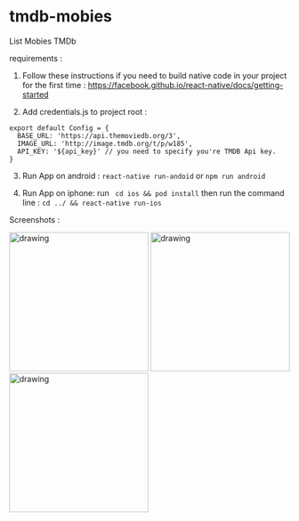 # tmdb-mobies
List Mobies TMDb

requirements :

1. Follow these instructions if you need to build native code in your project for the first time : 
https://facebook.github.io/react-native/docs/getting-started

2. Add credentials.js to project root :
```
export default Config = {
  BASE_URL: 'https://api.themoviedb.org/3',
  IMAGE_URL: 'http://image.tmdb.org/t/p/w185',
  API_KEY: '${api_key}' // you need to specify you're TMDB Api key.
}
```

3. Run App on android : ```react-native run-andoid``` or ``` npm run android ```

4. Run App on iphone: 
run ``` cd ios && pod install``` 
then run the command line : ```cd ../ && react-native run-ios```


Screenshots :

<img src="https://user-images.githubusercontent.com/5258992/65748411-2a75e900-e104-11e9-97a6-06e92a8b8d90.png" alt="drawing" width="250"/> <img src="https://user-images.githubusercontent.com/5258992/65748412-2a75e900-e104-11e9-95d6-58941dc335c6.png" alt="drawing" width="250"/> <img src="https://user-images.githubusercontent.com/5258992/65748410-29dd5280-e104-11e9-8539-a5ca1a683c5a.png" alt="drawing" width="250"/>  
